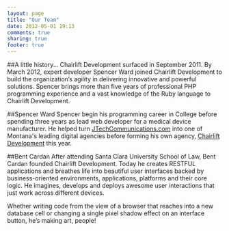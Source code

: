 ```yaml
---
layout: page
title: "Our Team"
date: 2012-05-01 19:13
comments: true
sharing: true
footer: true
---
```

##A little history...
Chairlift Development surfaced in September 2011. By March 2012, expert developer Spencer Ward joined Chairlift Development to build the organization’s agility in delivering innovative and powerful solutions. Spencer brings more than five years of professional PHP programming experience and a vast knowledge of the Ruby language to Chairlift Development.

##Spencer Ward
Spencer begin his programming career in College before spending three years as lead web developer for a medical device manufacturer. He helped turn [JTechCommunications.com](http://jtechcommunications.com) into one of Montana's leading digital agencies before forming his own agency, [Chairlift Development](http://chairliftdevelopment.com) this year.

##Bent Cardan
After attending Santa Clara University School of Law, Bent Cardan founded Chairlift Development. Today he creates RESTFUL applications and breathes life into beautiful user interfaces backed by business-oriented environments, applications, platforms and their core logic. He imagines, develops and deploys awesome user interactions that just work across different devices.

Whether writing code from the view of a browser that reaches into a new database cell or changing a single pixel shadow effect on an interface button, he’s making art, people!
